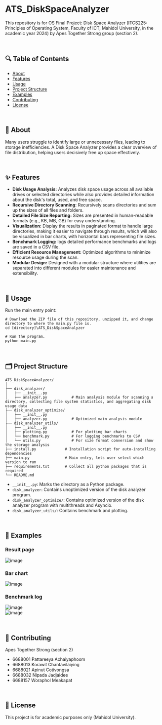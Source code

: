 # ATS_DiskSpaceAnalyzer
This repository is for OS Final Project: Disk Space Analyzer (ITCS225: Principles of Operating System, Faculty of ICT, Mahidol University, in the academic year 2024) by Apes Together Strong group (section 2).

<br>

## 🔍 Table of Contents

- [About](#about)
- [Features](#features)
- [Usage](#usage)
- [Project Structure](#project-structure)
- [Examples](#examples)
- [Contributing](#contributing)
- [License](#license)

<br>

## 📖 About

Many users struggle to identify large or unnecessary files, leading to storage inefficiencies. A Disk Space Analyzer provides a clear overview of file distribution, helping users decisively free up space effectively.

<br>

## ✨ Features

- **Disk Usage Analysis:** Analyzes disk space usage across all available drives or selected directories while also provides detailed information about the disk's total, used, and free space.
- **Recursive Directory Scanning:** Recursively scans directories and sum up the sizes of all files and folders.
- **Detailed File Size Reporting:** Sizes are presented in human-readable formats (e.g., KB, MB, GB) for easy understanding.
- **Visualization:** Display the results in paginated format to handle large directories, making it easier to navigate through results, which will also be visualized in bar charts, with horizontal bars representing file sizes.
- **Benchmark Logging:** logs detailed performance benchmarks and logs are saved in a CSV file.
- **Efficient Resource Management:** Optimized algorithms to minimize resource usage during the scan.
- **Modular Design:** Designed with a modular structure where utilities are separated into different modules for easier maintenance and extensibility.

<br>

## 🚀 Usage

Run the main entry point:

```
# Download the ZIP file of this repository, unzipped it, and change directory to where the main.py file is.
cd [directory]\ATS_DiskSpaceAnalyzer

# Run the program.
python main.py
```

<br>

## 🗂️ Project Structure

```Structure
ATS_DiskSpaceAnalyzer/
│
├── disk_analyzer/
│   ├── __init__.py
│   ├── analyzer.py           # Main analysis module for scanning a directory, collecting file system statistics, and aggregating disk usage data 
├── disk_analyzer_optimize/
│   ├── __init__.py
│   ├── analyzer.py           # Optimized main analysis module
├── disk_analyzer_utils/
│   ├── __init__.py
│   ├── plotting.py           # For plotting bar charts
│   └── benchmark.py          # For logging benchmarks to CSV
│   └── utils.py              # For size format conversion and show the storage analysis
├── install.py             # Installation script for auto-installing dependencies
├── main.py                # Main entry, lets user select which version to run
├── requirements.txt       # Collect all python packages that is required
└── README.md
```
- `__init__.py`: Marks the directory as a Python package.
- `disk_analyzer`: Contains unoptimized version of the disk analyzer program.
- `disk_analyzer_optimize/`: Contains optimized version of the disk analyzer program with multithreads and Asyncio.
- `disk_analyzer_utils/`: Contains benchmark and plotting.

<br>

## 🧪 Examples

### Result page

![image](https://github.com/user-attachments/assets/6a23c8a5-4bdb-4a39-b4eb-90c65806a57d)

### Bar chart

![image](https://github.com/user-attachments/assets/15e11065-6df6-47ac-88da-ff56762bbab4)

### Benchmark log

![image](https://github.com/user-attachments/assets/f7b2dea2-057f-4c91-b49d-422e6145c94f)<br>
![image](https://github.com/user-attachments/assets/a16d443b-cf23-4846-8cd2-b0dff33ac8cf)


<br>

## 🤝 Contributing

Apes Together Strong (section 2)
- 6688001 Pattareeya Achaiyaphoom
- 6688013 Korawit Chantavilaiying
- 6688021 Apinut Cotivongsa
- 6688032 Nipada Jadjaidee
- 6688157 Woraphol Meakapat

<br>

## 📄 License

This project is for academic purposes only (Mahidol University).


